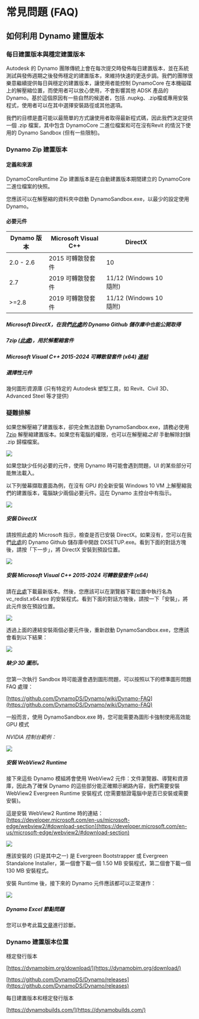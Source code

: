 # 常見問題 (FAQ)

## 如何利用 Dynamo 建置版本

### 每日建置版本與穩定建置版本
Autodesk 的 Dynamo 團隊傳統上會在每次提交時發佈每日建置版本，並在系統測試與發佈週期之後發佈穩定的建置版本，來維持快速的更迭步調。我們的團隊很樂意繼續提供每日與穩定的建置版本，讓使用者能控制 DynamoCore 在本機磁碟上的解壓縮位置，而使用者可以放心使用，不會影響其他 ADSK 產品的 Dynamo。基於這個原因有一些自然的候選者，包括 .nupkg、.zip檔或專用安裝程式，使用者可以在其中選擇安裝路徑或其他選項。 

我們的目標是盡可能以最簡單的方式讓使用者取得最新程式碼，因此我們決定提供一個 .zip 檔案，其中包含 DynamoCore 二進位檔案和可在沒有Revit 的情況下使用的 Dynamo Sandbox (但有一些限制)。

### Dynamo Zip 建置版本
#### 定義和來源
DynamoCoreRuntime Zip 建置版本是在自動建置版本期間建立的 DynamoCore 二進位檔案的快照。 

您應該可以在解壓縮的資料夾中啟動 DynamoSandbox.exe，以最少的設定使用 Dynamo。


#### 必要元件

| Dynamo 版本  |Microsoft Visual C++  | DirectX  |   |   |   |   |
|---|---|---|---|---|---|---|
|  2.0 - 2.6 |  2015 可轉散發套件  | 10  |   |   |   |   |
| 2.7  | 2019 可轉散發套件  | 11/12 (Windows 10 隨附)  |   |   |   |   |
| >=2.8  | 2019 可轉散發套件  | 11/12 (Windows 10 隨附)  |   |   |   |   |
##### Microsoft DirectX，在我們[此處](https://github.com/DynamoDS/Dynamo/tree/master/tools/install/Extra/DirectX)的 Dynamo Github 儲存庫中也能公開取得

##### 7zip ([此處](https://www.7-zip.org/download.html))，用於解壓縮套件


##### Microsoft Visual C++ 2015-2024 可轉散發套件 (x64) [連結](https://aka.ms/vs/17/release/vc_redist.x64.exe)

##### 選擇性元件
幾何圖形資源庫 (只有特定的 Autodesk 塑型工具，如 Revit、Civil 3D、Advanced Steel 等才提供)

### 疑難排解
如果您解壓縮了建置版本，卻完全無法啟動 DynamoSandbox.exe，請務必使用 [7zip](https://www.7-zip.org/download.html) 解壓縮建置版本。如果您有電腦的權限，也可以在解壓縮*之前* 手動解除封鎖 .zip 歸檔檔案。

![](images/a-7/dynamo-builds-1.png)


如果您缺少任何必要的元件，使用 Dynamo 時可能會遇到問題，UI 的某些部分可能無法載入。

以下列螢幕擷取畫面為例，在沒有 GPU 的全新安裝 Windows 10 VM 上解壓縮我們的建置版本，電腦缺少兩個必要元件。這在 Dynamo 主控台中有指示。

![](images/a-7/dynamo-builds-2.png)

##### 安裝 DirectX
請按照此處的 Microsoft 指示，檢查是否已安裝 DirectX。如果沒有，您可以在我們[此處](https://github.com/DynamoDS/Dynamo/tree/master/tools/install/Extra/DirectX)的 Dynamo Github 儲存庫中開啟 DXSETUP.exe。看到下面的對話方塊後，請按「下一步」，將 DirectX 安裝到預設位置。

![](images/a-7/dynamo-builds-3.png)

##### 安裝 Microsoft Visual C++ 2015-2024 可轉散發套件 (x64)
請在[此處](https://aka.ms/vs/17/release/vc_redist.x64.exe)下載最新版本。然後，您應該可以在瀏覽器下載位置中執行名為 vc_redist.x64.exe 的安裝程式。看到下面的對話方塊後，請按一下「安裝」，將此元件放在預設位置。

![](images/a-7/dynamo-builds-4.png)


透過上面的連結安裝兩個必要元件後，重新啟動 DynamoSandbox.exe，您應該會看到以下結果：

![](images/a-7/dynamo-builds-5.png)

##### 缺少 3D 圖形。 

您第一次執行 Sandbox 時可能還會遇到圖形問題，可以按照以下的標準圖形問題 FAQ 處理：

[https://github.com/DynamoDS/Dynamo/wiki/Dynamo-FAQ](https://github.com/DynamoDS/Dynamo/wiki/Dynamo-FAQ)

一般而言，使用 DynamoSandbox.exe 時，您可能需要為圖形卡強制使用高效能 GPU 模式

_NVIDIA 控制台範例：_

![](images/a-7/dynamo-builds-6.png)

##### 安裝 WebView2 Runtime
接下來這些 Dynamo 模組將會使用 WebView2 元件：文件瀏覽器、導覽和資源庫，因此為了確保 Dynamo 的這些部分能正確顯示網路內容，我們需要安裝 WebView2 Evergreen Runtime 安裝程式 (您需要驗證電腦中是否已安裝或需要安裝)。

這是安裝 WebView2 Runtime 時的連結：[https://developer.microsoft.com/en-us/microsoft-edge/webview2/#download-section](https://developer.microsoft.com/en-us/microsoft-edge/webview2/#download-section)

![](images/a-7/dynamo-builds-7.png)

應該安裝的 (只是其中之一) 是 Evergreen Bootstrapper 或 Evergreen Standalone Installer，第一個會下載一個 1.50 MB 安裝程式，第二個會下載一個 130 MB 安裝程式。

安裝 Runtime 後，接下來的 Dynamo 元件應該都可以正常運作：

![](images/a-7/dynamo-builds-8.png)


##### Dynamo Excel 節點問題
您可以參考此篇[文章](https://knowledge.autodesk.com/support/revit-products/troubleshooting/caas/sfdcarticles/sfdcarticles/Warning-Data-ImportExcel-operation-failed-Could-not-load-file-or-assembly-Microsoft-Office-Interop-Excel-when-running-the-Dynamo-script-in-Revit.html)進行診斷。

### Dynamo 建置版本位置
穩定發行版本

[https://dynamobim.org/download/](https://dynamobim.org/download/)

[https://github.com/DynamoDS/Dynamo/releases](https://github.com/DynamoDS/Dynamo/releases)

每日建置版本和穩定發行版本

[https://dynamobuilds.com/](https://dynamobuilds.com/)

